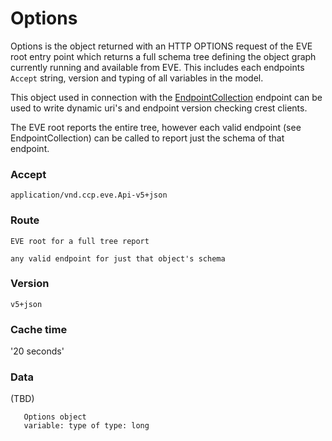 # Options
Options is the object returned with an HTTP OPTIONS request of the EVE root entry point which returns a full schema tree defining the object graph currently running and available from EVE.  This includes each endpoints `Accept` string, version and typing of all variables in the model. 

This object used in connection with the [EndpointCollection](callGroups.md) endpoint can be used to write dynamic uri's and endpoint version checking crest clients.

The EVE root reports the entire tree, however each valid endpoint (see EndpointCollection) can be called to report just the schema of that endpoint.  

### Accept
`application/vnd.ccp.eve.Api-v5+json`

### Route
`EVE root for a full tree report`

`any valid endpoint for just that object's schema`


### Version
`v5+json`

### Cache time
'20 seconds'

### Data
(TBD)
```
   Options object
   variable: type of type: long 

```
